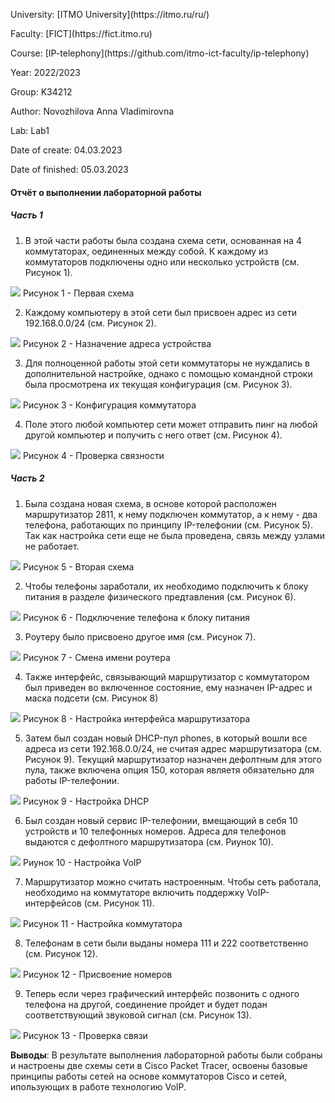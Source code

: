 <p> University: [ITMO University](https://itmo.ru/ru/)
<p> Faculty: [FICT](https://fict.itmo.ru)
<p> Course: [IP-telephony](https://github.com/itmo-ict-faculty/ip-telephony) <p>
<p> Year: 2022/2023
<p> Group: K34212
<p> Author: Novozhilova Anna Vladimirovna
<p> Lab: Lab1
<p> Date of create: 04.03.2023
<p> Date of finished: 05.03.2023

<h4>Отчёт о выполнении лабораторной работы</h4>
<h5>Часть 1</h5>

1. В этой части работы была создана схема сети, основанная на 4 коммутаторах, оединенных между собой. К каждому из коммутаторов подключены одно или несколько устройств (см. Рисунок 1).
<image src="https://github.com/anny-nov/2022_2023-ip-telephony-k34212-novozhilova-a-v/blob/main/lab1/img/1.png">
Рисунок 1 - Первая схема

2. Каждому компьютеру в этой сети был присвоен адрес из сети 192.168.0.0/24 (см. Рисунок 2).
<image src="https://github.com/anny-nov/2022_2023-ip-telephony-k34212-novozhilova-a-v/blob/main/lab1/img/2.png">
Рисунок 2 - Назначение адреса устройства

3. Для полноценной работы этой сети коммутаторы не нуждались в дополнительной настройке, однако с помощью командной строки была просмотрена их текущая конфигурация (см. Рисунок 3).
<image src="https://github.com/anny-nov/2022_2023-ip-telephony-k34212-novozhilova-a-v/blob/main/lab1/img/3.png">
Рисунок 3 - Конфигурация коммутатора

4. Поле этого любой компьютер сети может отправить пинг на любой другой компьютер и получить с него ответ (см. Рисунок 4).
<image src="https://github.com/anny-nov/2022_2023-ip-telephony-k34212-novozhilova-a-v/blob/main/lab1/img/4.png">
Рисунок 4 - Проверка связности

<h5>Часть 2</h5>

1. Была создана новая схема, в основе которой расположен маршрутизатор 2811, к нему подключен коммутатор, а к нему - два телефона, работающих по принципу IP-телефонии (см. Рисунок 5). Так как настройка сети еще не была проведена, связь между узлами не работает.
<image src="https://github.com/anny-nov/2022_2023-ip-telephony-k34212-novozhilova-a-v/blob/main/lab1/img/5.png">
Рисунок 5 - Вторая схема

2. Чтобы телефоны заработали, их необходимо подключить к блоку питания в разделе физического предтавления (см. Рисунок 6).
<image src="https://github.com/anny-nov/2022_2023-ip-telephony-k34212-novozhilova-a-v/blob/main/lab1/img/6.png">
Рисунок 6 - Подключение телефона к блоку питания

3. Роутеру было присвоено другое имя (см. Рисунок 7).
<image src="https://github.com/anny-nov/2022_2023-ip-telephony-k34212-novozhilova-a-v/blob/main/lab1/img/7.png">
Рисунок 7 - Смена имени роутера

4. Также интерфейс, связывающий маршрутизатор с коммутатором был приведен во включенное состояние, ему назначен IP-адрес и маска подсети (см. Рисунок 8)
<image src="https://github.com/anny-nov/2022_2023-ip-telephony-k34212-novozhilova-a-v/blob/main/lab1/img/8.png">
Рисунок 8 - Настройка интерфейса маршрутизатора

5. Затем был создан новый DHCP-пул phones, в который вошли все адреса из сети 192.168.0.0/24, не считая адрес маршрутизатора (см. Рисунок 9). Текущий маршрутизатор назначен дефолтным для этого пула, также включена опция 150, которая являетя обязательно для работы IP-телефонии.
<image src="https://github.com/anny-nov/2022_2023-ip-telephony-k34212-novozhilova-a-v/blob/main/lab1/img/9.png">
Рисунок 9 - Настройка DHCP

6. Был создан новый сервис IP-телефонии, вмещающий в себя 10 устройств и 10 телефонных номеров. Адреса для телефонов выдаются с дефолтного маршрутизатора (см. Риунок 10).
<image src="https://github.com/anny-nov/2022_2023-ip-telephony-k34212-novozhilova-a-v/blob/main/lab1/img/10.png">
Риунок 10 - Настройка VoIP

7. Маршрутизатор можно считать настроенным. Чтобы сеть работала, необходимо на коммутаторе включить поддержку VoIP-интерфейсов (см. Рисунок 11).
<image src="https://github.com/anny-nov/2022_2023-ip-telephony-k34212-novozhilova-a-v/blob/main/lab1/img/11.png">
Рисунок 11 - Настройка коммутатора

8. Телефонам в сети были выданы номера 111 и 222 соответственно (см. Рисунок 12).
<image src="https://github.com/anny-nov/2022_2023-ip-telephony-k34212-novozhilova-a-v/blob/main/lab1/img/12.png">
Рисунок 12 - Присвоение номеров

9. Теперь если через графический интерфейс позвонить с одного телефона на другой, соединение пройдет и будет подан соответствующий звуковой сигнал (см. Рисунок 13).
<image src="https://github.com/anny-nov/2022_2023-ip-telephony-k34212-novozhilova-a-v/blob/main/lab1/img/13.png">
Рисунок 13 - Проверка связи


**Выводы**: В результате выполнения лабораторной работы были собраны и настроены две схемы сети в Cisco Packet Tracer, освоены базовые принципы работы сетей на основе коммутаторов Cisco и сетей, ипользующих в работе технологию VoIP.
